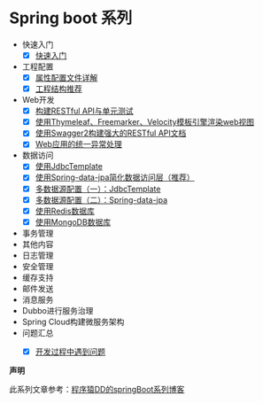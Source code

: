 # Spring boot 系列

* 快速入门
    + [x] [快速入门](Doc/01.quick-start.md)
* 工程配置
    + [x] [属性配置文件详解](Doc/02.properties-config.md)
    + [x] [工程结构推荐](Doc/02.project-structure.md)
* Web开发
    + [x] [构建RESTful API与单元测试](Doc/03.RestFull-api.md)
    + [x] [使用Thymeleaf、Freemarker、Velocity模板引擎渲染web视图](Doc/03.simple-web.md)
    + [x] [使用Swagger2构建强大的RESTful API文档](Doc/03.swagger2-api.md)
    + [x] [Web应用的统一异常处理](Doc/03.exception-handler.md)
* 数据访问
    + [x] [使用JdbcTemplate](Doc/04.jdbcTemplate.md)
    + [x] [使用Spring-data-jpa简化数据访问层（推荐）](Doc/04.spring-data-jpa.md)
    + [x] [多数据源配置（一）：JdbcTemplate](Doc/04.jdbcTemplate-multi-datasource.md)
    + [x] [多数据源配置（二）：Spring-data-jpa](Doc/04.spring-data-jpa-multi-datasource.md)
    + [x] [使用Redis数据库](Doc/04.spring-redis.md)
    + [x] [使用MongoDB数据库](Doc/04.spring-mongoDB.md)
* 事务管理
* 其他内容
* 日志管理
* 安全管理
* 缓存支持
* 邮件发送
* 消息服务
* Dubbo进行服务治理
* Spring Cloud构建微服务架构
* 问题汇总
    + [x] [开发过程中遇到问题](Doc/00.Q&A.md)





**声明**

此系列文章参考：[程序猿DD的springBoot系列博客](http://blog.didispace.com/springbootweb/)